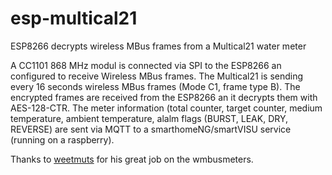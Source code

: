 # esp-multical21
ESP8266 decrypts wireless MBus frames from a Multical21 water meter

A CC1101 868 MHz modul is connected via SPI to the ESP8266 an configured to receive Wireless MBus frames.
The Multical21 is sending every 16 seconds wireless MBus frames (Mode C1, frame type B). The encrypted
frames are received from the ESP8266 an it decrypts them with AES-128-CTR. The meter information 
(total counter, target counter, medium temperature, ambient temperature, alalm flags (BURST, LEAK, DRY,
REVERSE) are sent via MQTT to a smarthomeNG/smartVISU service (running on a raspberry).

Thanks to [weetmuts](https://github.com/weetmuts) for his great job on the wmbusmeters.
